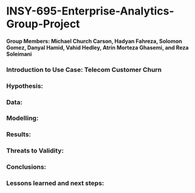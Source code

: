 # INSY-695-Enterprise-Analytics-Group-Project

#### Group Members: Michael Church Carson, Hadyan Fahreza, Solomon Gomez, Danyal Hamid, Vahid Hedley, Atrin Morteza Ghasemi, and Reza Soleimani


### Introduction to Use Case: Telecom Customer Churn



### Hypothesis:


### Data:


### Modelling:


### Results:


### Threats to Validity:


### Conclusions:


### Lessons learned and next steps:



